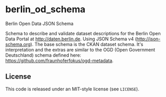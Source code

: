 berlin_od_schema
================

Berlin Open Data JSON Schema

Schema to describe and validate dataset descriptions for the Berlin Open Data Portal at http://daten.berlin.de. Using JSON Schema v4 (http://json-schema.org). The base schema is the CKAN dataset schema. It's interpretation and the extras are similar to the OGD (Open Government Deutschland) schema defined here: https://github.com/fraunhoferfokus/ogd-metadata.


## License

This code is released under an MIT-style license (see `LICENSE`).

